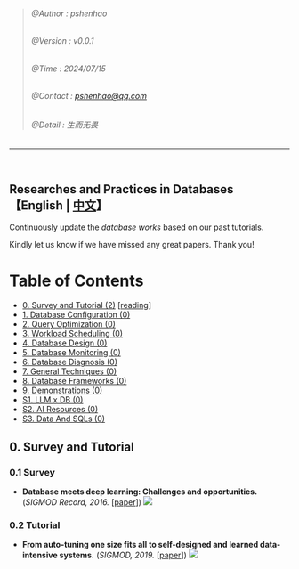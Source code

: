 >###### @Author    : pshenhao
>###### @Version   : v0.0.1
>###### @Time      : 2024/07/15
>###### @Contact   : pshenhao@qq.com
>###### @Detail    : 生而无畏

----
</br>

## Researches and Practices in Databases  </hr> 【English | <a href="">中文</a>】



Continuously update the *database works* based on our past tutorials.

Kindly let us know if we have missed any great papers. Thank you!


Table of Contents
=================

* [0. Survey and Tutorial (2)](#0-survey-and-tutorial)  [<a href="./reading/0-survey_and_tutorial.docx">reading</a>]
* [1. Database Configuration (0)]()
* [2. Query Optimization (0)]()
* [3. Workload Scheduling (0)]()
* [4. Database Design (0)]()
* [5. Database Monitoring (0)]()
* [6. Database Diagnosis (0)]()
* [7. General Techniques (0)]()
* [8. Database Frameworks (0)]()
* [9. Demonstrations (0)]()
* [S1. LLM x DB (0)]()
* [S2. AI Resources (0)]()
* [S3. Data And SQLs (0)]()


## 0. Survey and Tutorial

### 0.1 Survey


- **Database meets deep learning: Challenges and opportunities.** (*SIGMOD Record, 2016.* [[paper](https://doi.org/10.1145/3003665.3003669)]) ![](https://img.shields.io/badge/-ai4db-Informational)




### 0.2 Tutorial

- **From auto-tuning one size fits all to self-designed and learned data-intensive systems.** (*SIGMOD, 2019.*  [[paper](https://doi.org/10.1145/3299869.3314034)]) ![](https://img.shields.io/badge/-ai4db-Informational)




</br>


